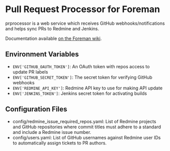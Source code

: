 # Pull Request Processor for Foreman

prprocessor is a web service which receives GitHub webhooks/notifications and helps sync PRs to Redmine and Jenkins.

Documentation available [on the Foreman wiki](http://projects.theforeman.org/projects/foreman/wiki/PrProcessor).

## Environment Variables

* `ENV['GITHUB_OAUTH_TOKEN']`: An OAuth token with repos access to update PR labels
* `ENV['GITHUB_SECRET_TOKEN']`: The secret token for verifying GitHub webhooks
* `ENV['REDMINE_API_KEY']`: Redmine API key to use for making API update
* `ENV['JENKINS_TOKEN']`: Jenkins secret token for activating builds

## Configuration Files

* config/redmine_issue_required_repos.yaml: List of Redmine projects and GitHub repositories where commit titles must adhere to a standard and include a Redmine issue number.
* config/users.yaml: List of GitHub usernames against Redmine user IDs to automatically assign tickets to PR authors.
